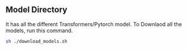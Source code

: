 ## Model Directory

It has all the different Transformers/Pytorch model.
To Downlaod all the models, run this command.

```sh
sh ./download_models.sh
```
